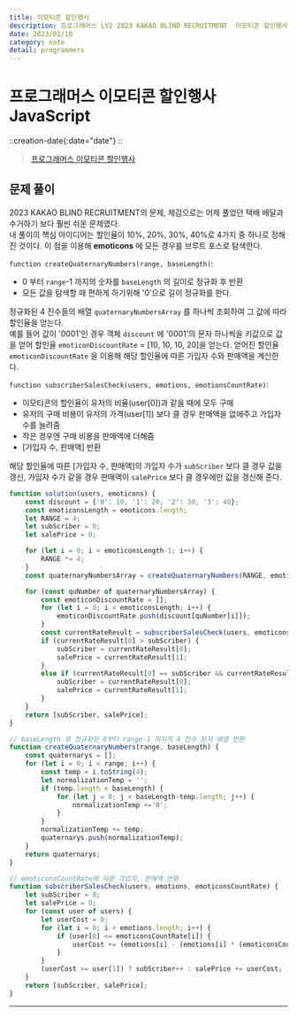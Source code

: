 ```yaml
---
title: 이모티콘 할인행사
description: 프로그래머스 LV2 2023 KAKAO BLIND RECRUITMENT  이모티콘 할인행사 js
date: 2023/01/10
category: note
detail: programmers
---
```


# 프로그래머스 이모티콘 할인행사 JavaScript
::creation-date{:date="date"}
::

> <a href="https://school.programmers.co.kr/learn/courses/30/lessons/150368" target="_blank" class="font-bold">프로그래머스 이모티콘 할인행사</a>

## 문제 풀이
2023 KAKAO BLIND RECRUITMENT의 문제, 체감으로는 어제 풀었던 택배 배달과 수거하기 보다 훨씬 쉬운 문제였다.  
내 풀이의 핵심 아이디어는 할인율이 10%, 20%, 30%, 40%로 4가지 중 하나로 정해진 것이다. 이 점을 이용해 **emoticons** 에 모든 경우를 브루트 포스로 탐색한다.  

`function createQuaternaryNumbers(range, baseLength)`:
- 0 부터 `range`-1 까지의 숫자를 `baseLength` 의 길이로 정규화 후 반환
- 모든 값을 탐색할 때 편하게 하기위해 '0'으로 길이 정규화를 한다.

정규화된 4 진수들의 배열 `quaternaryNumbersArray` 를 하나씩 조회하여 그 값에 따라 할인율을 얻는다.  
예를 들어 값이 '0001'인 경우 객체 `discount` 에 '0001'의 문자 하나씩을 키값으로 값을 얻어 할인율 `emoticonDiscountRate` = \[10, 10, 10, 20]을 얻는다.
얻어진 할인율 `emoticonDiscountRate` 을 이용해 해당 할인율에 따른 가입자 수와 판매액을 계산한다.  

`function subscriberSalesCheck(users, emotions, emotionsCountRate)`:
- 이모티콘의 할인율이 유저의 비율(user\[0])과 같을 때에 모두 구매
- 유저의 구매 비용이 유저의 가격(user\[1]) 보다 클 경우 판매액을 없애주고 가입자 수를 늘려줌
- 작은 경우엔 구매 비용을 판매액에 더해줌  
- \[가입자 수, 판매액] 반환  

해당 할인율에 따른 \[가입자 수, 판매액]의 가입자 수가 `subScriber` 보다 클 경우 값을 갱신, 가입자 수가 같을 경우 판매액이 `salePrice` 보다 클 경우에만 값을 갱신해 준다.

```js [solution.js]
function solution(users, emoticons) {
    const discount = {'0': 10, '1': 20, '2': 30, '3': 40};
    const emoticonsLength = emoticons.length;
    let RANGE = 4;
    let subScriber = 0;
    let salePrice = 0;

    for (let i = 0; i < emoticonsLength-1; i++) {
        RANGE *= 4;
    }
    const quaternaryNumbersArray = createQuaternaryNumbers(RANGE, emoticonsLength);

    for (const quNumber of quaternaryNumbersArray) {
        const emoticonDiscountRate = [];
        for (let i = 0; i < emoticonsLength; i++) {
            emoticonDiscountRate.push(discount[quNumber[i]]);
        }
        const currentRateResult = subscriberSalesCheck(users, emoticons, emoticonDiscountRate);
        if (currentRateResult[0] > subScriber) {
            subScriber = currentRateResult[0];
            salePrice = currentRateResult[1];
        }
        else if (currentRateResult[0] == subScriber && currentRateResult[1] > salePrice) {
            subScriber = currentRateResult[0];
            salePrice = currentRateResult[1];
        }
    }
    return [subScriber, salePrice];
}

// baseLength 로 정규화된 0부터 range-1 까지의 4 진수 문자 배열 반환 
function createQuaternaryNumbers(range, baseLength) {
    const quaternarys = [];
    for (let i = 0; i < range; i++) {
        const temp = i.toString(4);
        let normalizationTemp = '';
        if (temp.length < baseLength) {
            for (let j = 0; j < baseLength-temp.length; j++) {
                normalizationTemp +='0';
            }
        }
        normalizationTemp += temp;
        quaternarys.push(normalizationTemp);
    }
    return quaternarys;
}

// emoticonsCountRate에 따른 가입자, 판매액 반환 
function subscriberSalesCheck(users, emotions, emoticonsCountRate) {
    let subScriber = 0;
    let salePrice = 0;
    for (const user of users) {
        let userCost = 0;
        for (let i = 0; i < emotions.length; i++) {
            if (user[0] <= emoticonsCountRate[i]) {
                userCost += (emotions[i] - (emotions[i] * (emoticonsCountRate[i] / 100)));
            }
        }
        (userCost >= user[1]) ? subScriber++ : salePrice += userCost;
    }
    return [subScriber, salePrice];
}
```

---